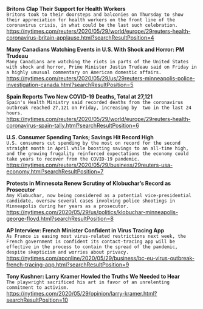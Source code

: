 **Britons Clap Their Support for Health Workers**\
`Britons took to their doorsteps and balconies on Thursday to show their appreciation for health workers on the front line of the coronavirus crisis, in what could be the last such celebration.`\
https://nytimes.com/reuters/2020/05/29/world/europe/29reuters-health-coronavirus-britain-applause.html?searchResultPosition=4

**Many Canadians Watching Events in U.S. With Shock and Horror: PM Trudeau**\
`Many Canadians are watching the riots in parts of the United States with shock and horror, Prime Minister Justin Trudeau said on Friday in a highly unusual commentary on American domestic affairs.`\
https://nytimes.com/reuters/2020/05/29/us/29reuters-minneapolis-police-investigation-canada.html?searchResultPosition=5

**Spain Reports Two New COVID-19 Deaths, Total at 27,121**\
`Spain's Health Ministry said recorded deaths from the coronavirus outbreak reached 27,121 on Friday, increasing by  two in the last 24 hours.`\
https://nytimes.com/reuters/2020/05/29/world/europe/29reuters-health-coronavirus-spain-tally.html?searchResultPosition=6

**U.S. Consumer Spending Tanks; Savings Hit Record High**\
`U.S. consumers cut spending by the most on record for the second straight month in April while boosting savings to an all-time high, and the growing frugality reinforced expectations the economy could take years to recover from the COVID-19 pandemic. `\
https://nytimes.com/reuters/2020/05/29/business/29reuters-usa-economy.html?searchResultPosition=7

**Protests in Minnesota Renew Scrutiny of Klobuchar’s Record as Prosecutor**\
`Amy Klobuchar, now being considered as a potential vice-presidential candidate, oversaw several cases involving police shootings in Minneapolis during her years as a prosecutor.`\
https://nytimes.com/2020/05/29/us/politics/klobuchar-minneapolis-george-floyd.html?searchResultPosition=8

**AP Interview: French Minister Confident in Virus Tracing App**\
`As France is easing most virus-related restrictions next week, the French government is confident its contact-tracing app will be effective in the process to contain the spread of the pandemic, despite skepticism and worries about privacy. `\
https://nytimes.com/aponline/2020/05/29/business/bc-eu-virus-outbreak-french-tracing-app.html?searchResultPosition=9

**Tony Kushner: Larry Kramer Howled the Truths We Needed to Hear**\
`The playwright sacrificed his art in favor of an unrelenting commitment to activism.`\
https://nytimes.com/2020/05/29/opinion/larry-kramer.html?searchResultPosition=10

